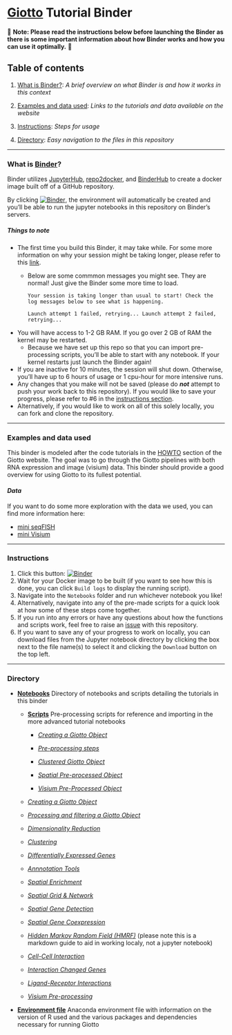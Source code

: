 # [Giotto](https://rubd.github.io/Giotto_site/index.html) Tutorial Binder

🔴 **Note: Please read the instructions below before launching the Binder as there is some important information about how Binder works and how you can use it optimally.** 🔴

## Table of contents
1. [What is Binder?](https://github.com/ndelrossi7/giotto-tutorial-binder#what-is-binder): *A brief overview on what Binder is and how it works in this context*

2. [Examples and data used](https://github.com/ndelrossi7/giotto-tutorial-binder#examples-and-data-used): *Links to the tutorials and data available on the website*

3. [Instructions](https://github.com/ndelrossi7/giotto-tutorial-binder#instructions): *Steps for usage*

4. [Directory](https://github.com/ndelrossi7/giotto-tutorial-binder#directory): *Easy navigation to the files in this repository*

----------------------------

### What is [Binder](https://mybinder.readthedocs.io/en/latest/)?

Binder utilizes [JupyterHub](https://jupyterhub.readthedocs.io/en/stable/), [repo2docker](https://repo2docker.readthedocs.io/en/latest/), and [BinderHub](https://binderhub.readthedocs.io/en/latest/) to create a docker image built off of a GitHub repository. 

By clicking [![Binder](https://mybinder.org/badge_logo.svg)](https://mybinder.org/v2/gh/ndelrossi7/r-conda-binder/HEAD), the environment will automatically be created and you’ll be able to run the jupyter notebooks in this repository on Binder’s servers. 

##### *Things to note*
- The first time you build this Binder, it may take while. For some more information on why your session might be taking longer, please refer to this [link](https://mybinder.readthedocs.io/en/latest/about/about.html#what-factors-influence-how-long-it-takes-a-binder-session-to-start).
  - Below are some commmon messages you might see. They are normal! Just give the Binder some more time to load. 


    ```Your session is taking longer than usual to start! Check the log messages below to see what is happening.```
    
    
    ```Launch attempt 1 failed, retrying... Launch attempt 2 failed, retrying...```
- You will have access to 1-2 GB RAM. If you go over 2 GB of RAM the kernel may be restarted.
  - Because we have set up this repo so that you can import pre-processing scripts, you’ll be able to start with any notebook. If your kernel restarts just launch the Binder again!
- If you are inactive for 10 minutes, the session will shut down. Otherwise, you’ll have up to 6 hours of usage or 1 cpu-hour for more intensive runs. 
- Any changes that you make will not be saved (please do ***not*** attempt to push your work back to this repository). If you would like to save your progress, please refer to #6 in the [instructions section](https://github.com/ndelrossi7/giotto-tutorial-binder#instructions).
- Alternatively, if you would like to work on all of this solely locally, you can fork and clone the repository.

---------------------------

### Examples and data used

This binder is modeled after the code tutorials in the [HOWTO](https://rubd.github.io/Giotto_site/articles/getting_started.html#howtos) section of the Giotto website. The goal was to go through the Giotto pipelines with both RNA expression and image (visium) data. This binder should provide a good overview for using Giotto to its fullest potential. 

#### *Data*
If you want to do some more exploration with the data we used, you can find more information here:
- [mini seqFISH](https://rubd.github.io/Giotto_site/articles/mini_seqfish.html)
- [mini Visium](https://rubd.github.io/Giotto_site/articles/mini_visium.html)

---------------------------

### Instructions
1. Click this button: [![Binder](https://mybinder.org/badge_logo.svg)](https://mybinder.org/v2/gh/ndelrossi7/r-conda-binder/HEAD)
2. Wait for your Docker image to be built (if you want to see how this is done, you can click ```Build logs``` to display the running script).
3. Navigate into the ```Notebooks``` folder and run whichever notebook you like!
4. Alternatively, navigate into any of the pre-made scripts for a quick look at how some of these steps come together.
5. If you run into any errors or have any questions about how the functions and scripts work, feel free to raise an [issue](https://github.com/ndelrossi7/giotto-tutorial-binder/issues) with this repository.
6. If you want to save any of your progress to work on locally, you can download files from the Jupyter notebook directory by clicking the box next to the file name(s) to select it and clicking the ```Download``` button on the top left.

-------------------------------

### Directory

- [**Notebooks**](https://github.com/ndelrossi7/giotto-tutorial-binder/tree/main/notebooks) Directory of notebooks and scripts detailing the tutorials in this binder

  - [**Scripts**](https://github.com/ndelrossi7/giotto-tutorial-binder/tree/main/notebooks/scripts) Pre-processing scripts for reference and importing in the more advanced tutorial notebooks
    - [*Creating a Giotto Object*](https://github.com/ndelrossi7/giotto-tutorial-binder/blob/main/notebooks/scripts/my_giotto_object.R)
  
    - [*Pre-processing steps*](https://github.com/ndelrossi7/giotto-tutorial-binder/blob/main/notebooks/scripts/preprocess.R)
  
    - [*Clustered Giotto Object*](https://github.com/ndelrossi7/giotto-tutorial-binder/blob/main/notebooks/scripts/clustered_obj.R)
  
    - [*Spatial Pre-processed Object*](https://github.com/ndelrossi7/giotto-tutorial-binder/blob/main/notebooks/scripts/spatial_pre_process.R)
  
    - [*Visium Pre-Processed Object*](https://github.com/ndelrossi7/giotto-tutorial-binder/blob/main/notebooks/scripts/visium_obj.R)

  - [*Creating a Giotto Object*](https://github.com/ndelrossi7/giotto-tutorial-binder/blob/main/notebooks/a-Creating-a-Giotto-Object.ipynb)

  - [*Processing and filtering a Giotto Object*](https://github.com/ndelrossi7/giotto-tutorial-binder/blob/main/notebooks/b-Processing-and-Filtering-Giotto-Object.ipynb)

  - [*Dimensionality Reduction*](https://github.com/ndelrossi7/giotto-tutorial-binder/blob/main/notebooks/c-Dimensionality-Reduction.ipynb)

  - [*Clustering*](https://github.com/ndelrossi7/giotto-tutorial-binder/blob/main/notebooks/d-Clustering.ipynb)

  - [*Differentially Expressed Genes*](https://github.com/ndelrossi7/giotto-tutorial-binder/blob/main/notebooks/e-Differentially-Expressed-Genes.ipynb)

  - [*Annnotation Tools*](https://github.com/ndelrossi7/giotto-tutorial-binder/blob/main/notebooks/f-Annotation-Tools.ipynb)

  - [*Spatial Enrichment*](https://github.com/ndelrossi7/giotto-tutorial-binder/blob/main/notebooks/g-Spot-Enrichment-Tools.ipynb)

  - [*Spatial Grid & Network*](https://github.com/ndelrossi7/giotto-tutorial-binder/blob/main/notebooks/h-Spatial-Grid-or-Network.ipynb)

  - [*Spatial Gene Detection*](https://github.com/ndelrossi7/giotto-tutorial-binder/blob/main/notebooks/i-Spatial-Gene-Detection.ipynb)

  - [*Spatial Gene Coexpression*](https://github.com/ndelrossi7/giotto-tutorial-binder/blob/main/notebooks/j-Spatial-Gene-Coexpression.ipynb)

  - [*Hidden Markov Random Field (HMRF)*](https://github.com/ndelrossi7/giotto-tutorial-binder/blob/main/notebooks/k-Hidden-Markov-Random-Field.md) (please note this is a markdown guide to aid in working localy, not a jupyter notebook)

  - [*Cell-Cell Interaction*](https://github.com/ndelrossi7/giotto-tutorial-binder/blob/main/notebooks/l-Cell-Cell-Interaction-Enrichment.ipynb)

  - [*Interaction Changed Genes*](https://github.com/ndelrossi7/giotto-tutorial-binder/blob/main/notebooks/m-Interaction-Changed-Genes.ipynb)

  - [*Ligand-Receptor Interactions*](https://github.com/ndelrossi7/giotto-tutorial-binder/blob/main/notebooks/n-Ligand-receptor-interactions.ipynb)

  - [*Visium Pre-processing*](https://github.com/ndelrossi7/giotto-tutorial-binder/blob/main/notebooks/o-Visium-Preprocessing.ipynb)

- [**Environment file**](https://github.com/ndelrossi7/giotto-tutorial-binder/blob/main/environment.yml) Anaconda environment file with information on the version of R used and the various packages and dependencies necessary for running Giotto
